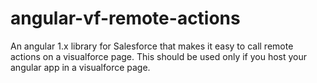 # angular-vf-remote-actions
An angular 1.x library for Salesforce that makes it easy to call remote actions on a visualforce page. This should be used only if you host your angular app in a visualforce page.
